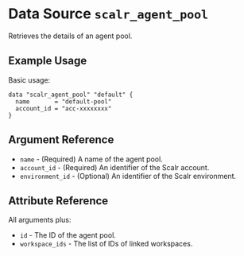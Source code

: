 
# Data Source `scalr_agent_pool` 

Retrieves the details of an agent pool.

## Example Usage

Basic usage:

```hcl
data "scalr_agent_pool" "default" {
  name       = "default-pool"
  account_id = "acc-xxxxxxxx"
}
```

## Argument Reference

* `name` - (Required) A name of the agent pool.
* `account_id` - (Required) An identifier of the Scalr account.
* `environment_id` - (Optional) An identifier of the Scalr environment.

## Attribute Reference

All arguments plus:

* `id` - The ID of the agent pool.
* `workspace_ids` - The list of IDs of linked workspaces.